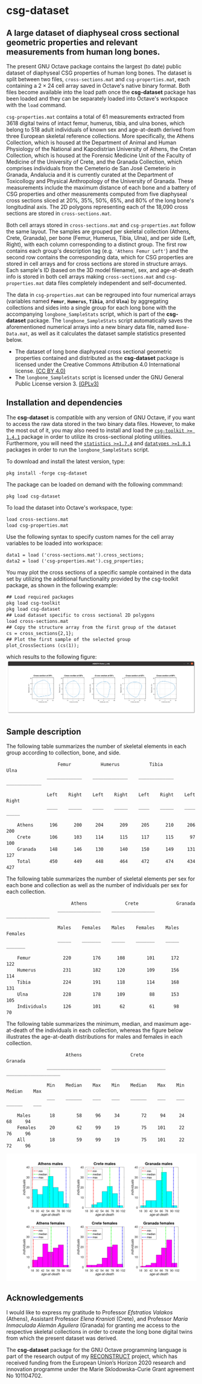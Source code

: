 # csg-dataset
## A large dataset of diaphyseal cross sectional geometric properties and relevant measurements from human long bones.

The present GNU Octave package contains the largest (to date) public dataset of diaphyseal CSG properties of human long bones. The dataset is split between two files, `cross-sections.mat` and `csg-properties.mat`, each containing a $2 \times 24$ cell array saved in Octave's native binary format. Both files become available into the load path once the **csg-dataset** package has been loaded and they can be separately loaded into Octave's workspace with the `load` command.

`csg-properties.mat` contains a total of 61 measurements extracted from 3618 digital twins of intact femur, humerus, tibia, and ulna bones, which belong to 518 adult individuals of known sex and age-at-death derived from three European skeletal reference collections. More specifically, the Athens Collection, which is housed at the Department of Animal and Human Physiology of the National and Kapodistrian University of Athens, the Cretan Collection, which is housed at the Forensic Medicine Unit of the Faculty of Medicine of the University of Crete, and the Granada Collection, which comprises individuals from the Cemeterio de San José Cemeterio in Granada, Andalucia and it is currently curated at the Department of Toxicollogy and Physical Anthropology of the University of Granada. These measurements include the maximum distance of each bone and a battery of CSG properties and other measurements computed from five diaphyseal cross sections sliced at 20%, 35%, 50%, 65%, and 80% of the long bone's longitudinal axis. The 2D polygons representing each of the 18,090 cross sections are stored in `cross-sections.mat`.

Both cell arrays stored in `cross-sections.mat` and `csg-properties.mat` follow the same layout. The samples are grouped per skeletal collection (Athens, Crete, Granada), per bone (Femur, Humerus, Tibia, Ulna), and per side (Left, Right), with each column corresponding to a distinct group. The first row contains each group's description tag (e.g. `'Athens Femur Left'`) and the second row contains the corresponding data, which for CSG properties are stored in cell arrays and for cross sections are stored in structure arrays. Each sample's ID (based on the 3D model filename), sex, and age-at-death info is stored in both cell arrays making `cross-sections.mat` and `csg-properties.mat` data files completely independent and self-documented.

The data in `csg-properties.mat` can be regrouped into four numerical arrays (variables named **`Femur`**, **`Humerus`**, **`Tibia`**, and **`Ulna`**) by aggregating collections and sides into a single group for each long bone with the accompanying `longbone_SampleStats` script, which is part of the **csg-dataset** package. The `longbone_SampleStats` script automatically saves the aforementioned numerical arrays into a new binary data file, named `Bone-Data.mat`, as well as it calculates the dataset sample statistics presented below.

* The dataset of long bone diaphyseal cross sectional geometric properties contained and distributed as the **csg-dataset** package is licensed under the Creative Commons Attribution 4.0 International license. [(CC BY 4.0)](https://creativecommons.org/licenses/by/4.0/)
* The `longbone_SampleStats` script is licensed under the GNU General Public License version 3. [(GPLv3)](https://www.gnu.org/licenses/gpl-3.0.en.html)

## Installation and dependencies

The **csg-dataset** is compatible with any version of GNU Octave, if you want to access the raw data stored in the two binary data files. However, to make the most out of it, you may also need to install and load the [`csg-toolkit >= 1.4.1`](https://github.com/pr0m1th3as/csg-toolkit/) package in order to utilize its cross-sectional ploting utilities. Furthermore, you will need the [`statistics >=1.7.4`](https://gnu-octave.github.io/packages/statistics/) and [`datatypes >=1.0.1`](https://github.com/pr0m1th3as/datatypes/) packages in order to run the `longbone_SampleStats` script.

To download and install the latest version, type:
```
pkg install -forge csg-dataset
```
The package can be loaded on demand with the following commmand:
```
pkg load csg-dataset
```
To load the dataset into Octave's workspace, type:
```
load cross-sections.mat
load csg-properties.mat
```
Use the following syntax to specify custom names for the cell array variables to be loaded into workspace:
```
data1 = load ('cross-sections.mat').cross_sections;
data2 = load ('csg-properties.mat').csg_properties;
```
You may plot the cross sections of a specific sample contained in the data set by utilizing the additional functionality provided by the csg-toolkit package, as shown in the following example:
```
## Load required packages
pkg load csg-toolkit
pkg load csg-dataset
## Load dataset specific to cross sectional 2D polygons
load cross-sections.mat
## Copy the structure array from the first group of the dataset
cs = cross_sections{2,1};
## Plot the first sample of the selected group
plot_CrossSections (cs(1));
```
which results to the following figure:
![Figure with femoral diaphyseal cross sections from sample ABH074-Femur_L.obj](doc/plot_cs-figure.png)
## Sample description

The following table summarizes the number of skeletal elements in each group according to collection, bone, and side.
```
                   Femur           Humerus           Tibia            Ulna
               _____________    _____________    _____________    _____________

               Left    Right    Left    Right    Left    Right    Left    Right
               ____    _____    ____    _____    ____    _____    ____    _____

    Athens      196      200     204      209     205      210     206      200
    Crete       106      103     114      115     117      115      97      100
    Granada     148      146     130      140     150      149     131      127
    Total       450      449     448      464     472      474     434      427
```
The following table summarizes the number of skeletal elements per sex for each bone and collection as well as the number of individuals per sex for each collection.
```
                        Athens              Crete              Granada
                   ________________    ________________    ________________

                   Males    Females    Males    Females    Males    Females
                   _____    _______    _____    _______    _____    _______

    Femur            220        176      108        101      172        122
    Humerus          231        182      120        109      156        114
    Tibia            224        191      118        114      168        131
    Ulna             228        178      109         88      153        105
    Individuals      126        101       62         61       98         70
```
The following table summarizes the minimum, median, and maximum age-at-death of the individuals in each collection, whereas the figure below illustrates the age-at-death distributions for males and females in each collection.
```
                      Athens                  Crete                  Granada
               ____________________    ____________________    ____________________

               Min    Median    Max    Min    Median    Max    Min    Median    Max
               ___    ______    ___    ___    ______    ___    ___    ______    ___

    Males       18        58     96     34        72     94     24        68     94
    Females     20        62     99     19        75    101     22        76     96
    All         18        59     99     19        75    101     22        72     96
```
![Age-at-death distributions for males and females in each collection](doc/age-stats.png)

## Acknowledgements

I would like to express my gratitude to Professor *Efstratios Valakos* (Athens), Assistant Professor *Elena Kranioti* (Crete), and Professor *María Inmaculada Alemán Aguilera* (Granada) for granting me access to the respective skeletal collections in order to create the long bone digital twins from which the present dataset was derived.

The **csg-dataset** package for the GNU Octave programming language is part of the research output of my [RECONSTRUCT](https://www.physicalanthropology.gr/reconstruct.php) project, which has received funding from the European Union’s Horizon 2020 research and innovation programme under the Marie Sklodowska-Curie Grant agreement No 101104702.
